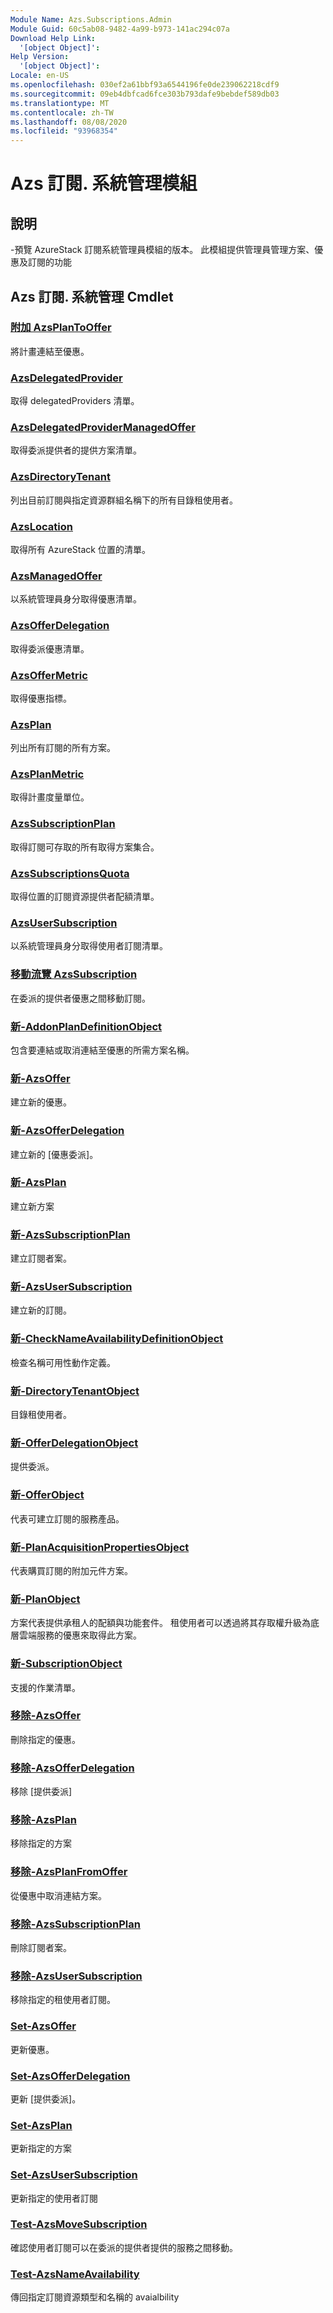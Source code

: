 ```yaml
---
Module Name: Azs.Subscriptions.Admin
Module Guid: 60c5ab08-9482-4a99-b973-141ac294c07a
Download Help Link:
  '[object Object]': 
Help Version:
  '[object Object]': 
Locale: en-US
ms.openlocfilehash: 030ef2a61bbf93a6544196fe0de239062218cdf9
ms.sourcegitcommit: 09eb4dbfcad6fce303b793dafe9bebdef589db03
ms.translationtype: MT
ms.contentlocale: zh-TW
ms.lasthandoff: 08/08/2020
ms.locfileid: "93968354"
---
```

# Azs 訂閱. 系統管理模組
## 說明
-預覽 AzureStack 訂閱系統管理員模組的版本。  此模組提供管理員管理方案、優惠及訂閱的功能

## Azs 訂閱. 系統管理 Cmdlet
### [附加 AzsPlanToOffer](Add-AzsPlanToOffer.md)
將計畫連結至優惠。

### [AzsDelegatedProvider](Get-AzsDelegatedProvider.md)
取得 delegatedProviders 清單。

### [AzsDelegatedProviderManagedOffer](Get-AzsDelegatedProviderManagedOffer.md)
取得委派提供者的提供方案清單。

### [AzsDirectoryTenant](Get-AzsDirectoryTenant.md)
列出目前訂閱與指定資源群組名稱下的所有目錄租使用者。

### [AzsLocation](Get-AzsLocation.md)
取得所有 AzureStack 位置的清單。

### [AzsManagedOffer](Get-AzsManagedOffer.md)
以系統管理員身分取得優惠清單。

### [AzsOfferDelegation](Get-AzsOfferDelegation.md)
取得委派優惠清單。

### [AzsOfferMetric](Get-AzsOfferMetric.md)
取得優惠指標。

### [AzsPlan](Get-AzsPlan.md)
列出所有訂閱的所有方案。

### [AzsPlanMetric](Get-AzsPlanMetric.md)
取得計畫度量單位。

### [AzsSubscriptionPlan](Get-AzsSubscriptionPlan.md)
取得訂閱可存取的所有取得方案集合。

### [AzsSubscriptionsQuota](Get-AzsSubscriptionsQuota.md)
取得位置的訂閱資源提供者配額清單。

### [AzsUserSubscription](Get-AzsUserSubscription.md)
以系統管理員身分取得使用者訂閱清單。

### [移動流覽 AzsSubscription](Move-AzsSubscription.md)
在委派的提供者優惠之間移動訂閱。

### [新-AddonPlanDefinitionObject](New-AddonPlanDefinitionObject.md)
包含要連結或取消連結至優惠的所需方案名稱。

### [新-AzsOffer](New-AzsOffer.md)
建立新的優惠。

### [新-AzsOfferDelegation](New-AzsOfferDelegation.md)
建立新的 [優惠委派]。

### [新-AzsPlan](New-AzsPlan.md)
建立新方案

### [新-AzsSubscriptionPlan](New-AzsSubscriptionPlan.md)
建立訂閱者案。

### [新-AzsUserSubscription](New-AzsUserSubscription.md)
建立新的訂閱。

### [新-CheckNameAvailabilityDefinitionObject](New-CheckNameAvailabilityDefinitionObject.md)
檢查名稱可用性動作定義。

### [新-DirectoryTenantObject](New-DirectoryTenantObject.md)
目錄租使用者。

### [新-OfferDelegationObject](New-OfferDelegationObject.md)
提供委派。

### [新-OfferObject](New-OfferObject.md)
代表可建立訂閱的服務產品。

### [新-PlanAcquisitionPropertiesObject](New-PlanAcquisitionPropertiesObject.md)
代表購買訂閱的附加元件方案。

### [新-PlanObject](New-PlanObject.md)
方案代表提供承租人的配額與功能套件。
租使用者可以透過將其存取權升級為底層雲端服務的優惠來取得此方案。

### [新-SubscriptionObject](New-SubscriptionObject.md)
支援的作業清單。

### [移除-AzsOffer](Remove-AzsOffer.md)
刪除指定的優惠。

### [移除-AzsOfferDelegation](Remove-AzsOfferDelegation.md)
移除 [提供委派]

### [移除-AzsPlan](Remove-AzsPlan.md)
移除指定的方案

### [移除-AzsPlanFromOffer](Remove-AzsPlanFromOffer.md)
從優惠中取消連結方案。

### [移除-AzsSubscriptionPlan](Remove-AzsSubscriptionPlan.md)
刪除訂閱者案。

### [移除-AzsUserSubscription](Remove-AzsUserSubscription.md)
移除指定的租使用者訂閱。

### [Set-AzsOffer](Set-AzsOffer.md)
更新優惠。

### [Set-AzsOfferDelegation](Set-AzsOfferDelegation.md)
更新 [提供委派]。

### [Set-AzsPlan](Set-AzsPlan.md)
更新指定的方案

### [Set-AzsUserSubscription](Set-AzsUserSubscription.md)
更新指定的使用者訂閱

### [Test-AzsMoveSubscription](Test-AzsMoveSubscription.md)
確認使用者訂閱可以在委派的提供者提供的服務之間移動。

### [Test-AzsNameAvailability](Test-AzsNameAvailability.md)
傳回指定訂閱資源類型和名稱的 avaialbility


